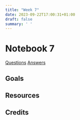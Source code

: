 ```yaml
---
title: "Week 7"
date: 2023-09-22T17:00:31+01:00
draft: false
summary: ' '
---
```


# Notebook 7



<!-- {{< figure src="https://imgs.xkcd.com/comics/matrix_transform.png" width="500" attr="Attribution: *xkcd 184*">}} -->

[Questions](/Question_sheets/Week_7_questions.html)             [Answers](/Answer_sheets/Week_7_answers.html)

## Goals 




## Resources




## Credits